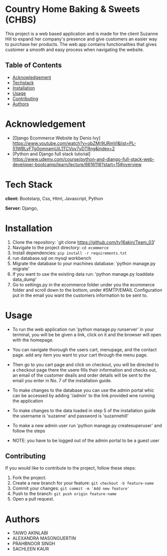 # Country Home Baking & Sweets (CHBS)

This project is a web based application and is made for the client Suzanne Hill to expand her company's presence and give customers an easier way to 
purchase her products. The web app contains functionalities that gives customer a smooth and easy process when navigating the website.

## Table of Contents

- [Acknowledgement](#acknowledgement)
- [Techstack](#techstack)
- [Installation](#installation)
- [Usage](#usage)
- [Contributing](#contributing)
- [Authors](#Authors)

# Acknowledgement

- [Django Ecommerce Website by Denis Ivy] https://www.youtube.com/watch?v=obZMr9URmVI&list=PL-51WBLyFTg0omnamUjL1TCVov7yDTRng&index=2
- [Python and Django full stack tutorial] https://www.udemy.com/course/python-and-django-full-stack-web-developer-bootcamp/learn/lecture/6616116?start=15#overview

# Tech Stack

**client:** Bootstarp, Css, Html, Javascript, Python

**Server:** Django, 

# Installation

1. Clone the repository: `git clone https://github.com/ty16akin/Team_03'
2. Navigate to the project directory: `cd ecommerce`
3. Install dependencies: `pip install -r requirements.txt`
4. run database.sql on mysql workbench
5. Migrate the database to your machines database: 'python manage.py migrate'
6. If you want to use the existing data run: 'python manage.py loaddata data_dump'
7. Go to settings.py in the ecommerce folder under you the ecommerce folder and scroll down to the bottom, under #SMTP/EMAIL Configuration put in the email you want the customers information to be sent to. 

# Usage

- To run the web application run 'python manage.py runserver' in your terminal, you will be be given a link, 
click on it and the browser will open with the homepage.

- You can navigate thorough the users cart, menupage, and the contact page. add any item you want to your cart through the menu page.
- Then go to you cart page and click on checkout, you will be directed to a checkout page there the usere fills their information and checks out, 
an email of the customer deails and order details will be sent to the email you enter in No. 7 of the installation guide.
- To make changes to the database you can use the admin portal whic can be accessed by adding '/admin' to the link provided wne running the application
- To make changes to the data loaded in step 5 of the installation guide the username is 'suzanne' and password is 'suzannehill'
- To make a new admin user  run 'python manage.py createsuperuser' and follow the steps
- NOTE: you have to be logged out of the admin portal to be a guest user

## Contributing

If you would like to contribute to the project, follow these steps:

1. Fork the project.
2. Create a new branch for your feature: `git checkout -b feature-name`
3. Commit your changes: `git commit -m 'Add new feature'`
4. Push to the branch: `git push origin feature-name`
5. Open a pull request.

# Authors

- TAIWO AKINLABI
- ALEXANDRA MASONGUERTIN 
- PRAHBNOOR SINGH
- SACHLEEN KAUR

  
